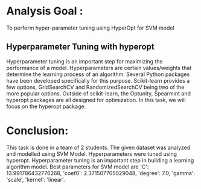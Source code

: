 # Analysis Goal :
To perform hyper-parameter tuning using HyperOpt for SVM model

## Hyperparameter Tuning with hyperopt
Hyperparameter tuning is an important step for maximizing the performance of a model. Hyperparameters are certain values/weights that determine the learning process of an algorithm. Several Python packages have been developed specifically for this purpose. Scikit-learn provides a few options, GridSearchCV and RandomizedSearchCV being two of the more popular options. Outside of scikit-learn, the Optunity, Spearmint and hyperopt packages are all designed for optimization. In this task, we will focus on the hyperopt package.

# Conclusion:
This task is done in a team of 2 students. The given dataset was analyzed and modelled using SVM Model. Hyperparameters were tuned using hyperopt. Hyperparameter tuning is an important step in building a learning algorithm model. Best parameters for SVM model are 'C': 13.991786432776268, 'coef0': 2.371507705029048, 'degree': 7.0, 'gamma': 'scale', 'kernel': 'linear'.
